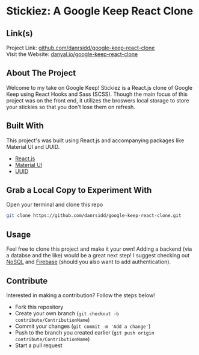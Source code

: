 # Stickiez: A Google Keep React Clone

## Link(s)

Project Link: [github.com/danrsidd/google-keep-react-clone](https://github.com/danrsidd/google-keep-react-clone)\
Visit the Website: [danyal.io/google-keep-react-clone](https://danyal.io/google-keep-react-clone/)

## About The Project

Welcome to my take on Google Keep! Stickiez is a React.js clone of Google Keep using React Hooks and Sass (SCSS). Though the main focus of this project was on the front end, it utilizes the broswers local storage to store your stickies so that you don't lose them on refresh.

## Built With

This project's was built using React.js and accompanying packages like Material UI and UUID.

* [React.js](https://reactjs.org)
* [Material UI](https://material-ui.com)
* [UUID](https://www.npmjs.com/package/uuid)

## Grab a Local Copy to Experiment With

Open your terminal and clone this repo
   ```sh
   git clone https://github.com/danrsidd/google-keep-react-clone.git
   ```

## Usage

Feel free to clone this project and make it your own! Adding a backend (via a databse and the like) would be a great next step! I suggest checking out [NoSQL](https://www.mongodb.com/nosql-explained) and [Firebase](https://firebase.google.com) (should you also want to add authentication).

## Contribute

Interested in making a contribution? Follow the steps below!

- Fork this repository
- Create your own branch (`git checkout -b contribute/ContributionName`)
- Commit your changes (`git commit -m 'Add a change'`)
- Push to the branch you created earlier (`git push origin contribute/ContributionName`)
- Start a pull request
